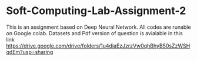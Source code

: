 # Soft-Computing-Lab-Assignment-2
This is an assignment based on Deep Neural Network. All codes are runable on Google colab. Datasets and Pdf version of question is avialable in this link https://drive.google.com/drive/folders/1u4diaEzJzrzVw0qhBhyB50sZzWSHqdEm?usp=sharing 
